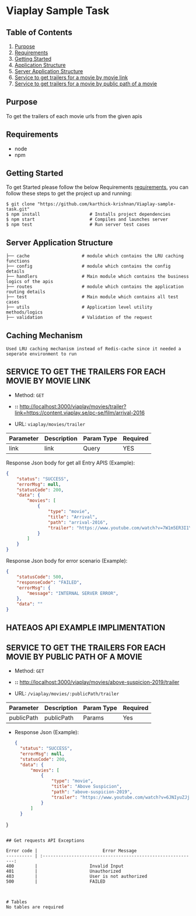 # Viaplay Sample Task

## Table of Contents

1. [Purpose](#purpose)
2. [Requirements](#requirements)
3. [Getting Started](#getting-started)
4. [Application Structure](#application-structure)
5. [Server Application Structure](#server-application-structure)
6. [Service to get trailers for a movie by movie link](#service-get-trailer-movie-apis)
7. [Service to get trailers for a movie by public path of a movie](#service-get-trailer-movie-apis)


## Purpose

To get the trailers of each movie urls from the given apis

## Requirements

- node
- npm

## Getting Started

To get Started please follow the below Requirements
[requirements](#requirements), you can follow these steps to get the project up and running:

```window
$ git clone "https://github.com/karthick-krishnan/Viaplay-sample-task.git"
$ npm install                   # Installs project dependencies
$ npm start                     # Compiles and launches server
$ npm test                      # Run server test cases
```
## Server Application Structure
```
├── cache                    # module which contains the LRU caching functions
├── config                   # module which contains the config details
├── handlers                 # Main module which contains the business logics of the apis
├── routes                   # module which contains the application routing details
├── test                     # Main module which contains all test cases
├── utils                    # Application level utility methods/logics
├── validation               # Validation of the request
```
## Caching Mechanism
```
Used LRU caching mechanism instead of Redis-cache since it needed a seperate environment to run

```

## SERVICE TO GET THE TRAILERS FOR EACH MOVIE BY MOVIE LINK

- Method: `GET`

- **::** <http://localhost:3000/viaplay/movies/trailer?link=https://content.viaplay.se/pc-se/film/arrival-2016>

- URL: `viaplay/movies/trailer`


| Parameter  | Description             | Param Type| Required  |
|------------|-------------------------|-----------|-----------|
| link       | link                    | Query     |  YES      |

Response Json body for get all Entry APIS (Example):

```json
{
    "status": "SUCCESS",
    "errorMsg": null,
    "statusCode": 200,
    "data": {
        "movies": [
            {
                "type": "movie",
                "title": "Arrival",
                "path": "arrival-2016",
                "trailer": "https://www.youtube.com/watch?v=7W1m5ER3I1Y"
            }
        ]
    }
}

```
Response Json body for error scenario (Example):

```json
{
    "statusCode": 500,
    "responseCode": "FAILED",
    "errorMsg": {
        "message": "INTERNAL SERVER ERROR",
    },
    "data": ""
}
```

## HATEAOS API EXAMPLE IMPLIMENTATION

## SERVICE TO GET THE TRAILERS FOR EACH MOVIE BY PUBLIC PATH OF A MOVIE

- Method: `GET`

- **::** <http://localhost:3000/viaplay/movies/above-suspicion-2019/trailer>

- URL: `/viaplay/movies/:publicPath/trailer`

| Parameter  | Description             | Param Type| Required  |
|------------|-------------------------|-----------|-----------|
| publicPath | publicPath              | Params    |  Yes      |

- Response Json (Example):

  ```json
  {
    "status": "SUCCESS",
    "errorMsg": null,
    "statusCode": 200,
    "data": {
        "movies": [
            {
                "type": "movie",
                "title": "Above Suspicion",
                "path": "above-suspicion-2019",
                "trailer": "https://www.youtube.com/watch?v=6JNIyuZJjdQ"
            }
        ]
    }
}

  ```

## Get requests API Exceptions

Error code |                         Error Message
---------- | :-----------------------------------------------------------:
400        |                    Invalid Input
401        |                    Unauthorized
403        |                    User is not authorized 
500        |                    FAILED



# Tables
No tables are required